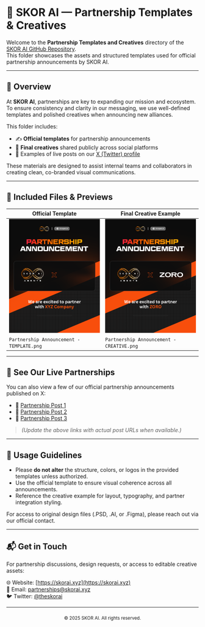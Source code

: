 # 🤝 SKOR AI — Partnership Templates & Creatives

Welcome to the **Partnership Templates and Creatives** directory of the [SKOR AI GitHub Repository](https://github.com/TheSkorAI/SKOR-AI).  
This folder showcases the assets and structured templates used for official partnership announcements by SKOR AI.

---

## 📌 Overview

At **SKOR AI**, partnerships are key to expanding our mission and ecosystem. To ensure consistency and clarity in our messaging, we use well-defined templates and polished creatives when announcing new alliances.

This folder includes:
- ✍️ **Official templates** for partnership announcements  
- 🎨 **Final creatives** shared publicly across social platforms  
- 📢 Examples of live posts on our [X (Twitter) profile](https://x.com/theskorai)

These materials are designed to assist internal teams and collaborators in creating clean, co-branded visual communications.

---

## 📂 Included Files & Previews

| Official Template | Final Creative Example |
|-------------------|-------------------------|
| <img src="./Partnership%20Announcement%20-%20TEMPLATE.png" alt="Partnership Template" width="100%"> | <img src="./Partnership%20Announcement%20-%20CREATIVE.png" alt="Partnership Creative" width="100%"> |
| `Partnership Announcement - TEMPLATE.png` | `Partnership Announcement - CREATIVE.png` |

---

## 📣 See Our Live Partnerships

You can also view a few of our official partnership announcements published on X:

- 🔗 [Partnership Post 1]()  
- 🔗 [Partnership Post 2]()  
- 🔗 [Partnership Post 3]()  

> *(Update the above links with actual post URLs when available.)*

---

## 📎 Usage Guidelines

- Please **do not alter** the structure, colors, or logos in the provided templates unless authorized.
- Use the official template to ensure visual coherence across all announcements.
- Reference the creative example for layout, typography, and partner integration styling.

For access to original design files (.PSD, .AI, or .Figma), please reach out via our official contact.

---

## 📬 Get in Touch

For partnership discussions, design requests, or access to editable creative assets:

🌐 Website: [https://skorai.xyz](https://skorai.xyz)  
📧 Email: partnerships@skorai.xyz  
🐦 Twitter: [@theskorai](https://x.com/theskorai)

---

<div align="center">
  <sub>© 2025 SKOR AI. All rights reserved.</sub>
</div>
